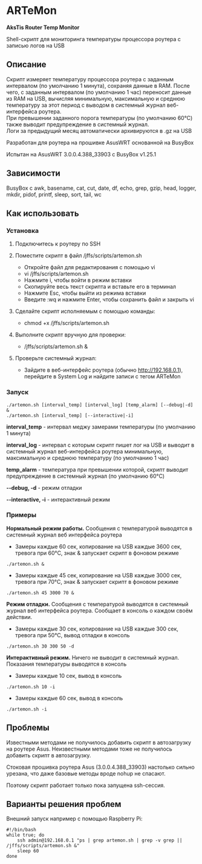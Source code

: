 # ARTeMon

**AksTis Router Temp Monitor**

Shell-скрипт для мониторинга температуры процессора роутера с записью логов на USB

## Описание

Скрипт измеряет температуру процессора роутера с заданным интервалом (по умолчанию 1 минута), сохраняя данные в RAM. После чего, с заданным интервалом (по умолчанию 1 час) переносит данные из RAM на USB, вычисляя минимальную, максимальную и среднюю температуру за этот период с выводом в системный журнал веб-интерфейса роутера.  
При превышении заданного порога температуры (по умолчанию 60°C) также выводит предупреждение в системный журнал.  
Логи за предыдущий месяц автоматически архивируются в .gz на USB

Разработан для роутера на прошивке AsusWRT основанной на BusyBox

Испытан на AsusWRT 3.0.0.4.388_33903 с BusyBox v1.25.1

## Зависимости
BusyBox с awk, basename, cat, cut, date, df, echo, grep, gzip, head, logger, mkdir, pidof, printf, sleep, sort, tail, wc

## Как использовать

### Установка

1. Подключитесь к роутеру по SSH
2. Поместите скрипт в файл /jffs/scripts/artemon.sh
   - Откройте файл для редактирования с помощью vi
   - vi /jffs/scripts/artemon.sh
   - Нажмите i, чтобы войти в режим вставки
   - Скопируйте весь текст скрипта и вставьте его в терминал
   - Нажмите Esc, чтобы выйти из режима вставки
   - Введите :wq и нажмите Enter, чтобы сохранить файл и закрыть vi

3. Сделайте скрипт исполняемым с помощью команды:
   - chmod +x /jffs/scripts/artemon.sh

4. Выполните скрипт вручную для проверки:
   - /jffs/scripts/artemon.sh &
5. Проверьте системный журнал:
   - Зайдите в веб-интерфейс роутера (обычно http://192.168.0.1), перейдите в System Log и найдите записи с тегом ARTeMon

### Запуск
```
./artemon.sh [interval_temp] [interval_log] [temp_alarm] [--debug|-d] &
./artemon.sh [interval_temp] [--interactive|-i]
```
**interval_temp** - интервал меджу замерами температуры (по умолчанию 1 минута)

**interval_log** - интервал с которым скрипт пишет лог на USB и выводит в системный журнал веб-интерфейса роутера минимальную, максимальную и среднюю температуру (по умолчанию 1 час)

**temp_alarm** - температура при превышении которой, скрипт выводит предупреждение в системный журнал (по умолчанию 60°C)

**--debug, -d** - режим отладки

**--interactive, -i** - интерактивный режим

### Примеры

**Нормальный режим работы.** Сообщения с температурой выводятся в системный журнал веб интерфейса роутера

+ Замеры каждые 60 сек, копирование на USB каждые 3600 сек, тревога при 60°C, знак & запускает скрипт в фоновом режиме
```
./artemon.sh &
```

+ Замеры каждые 45 сек, копирование на USB каждые 3000 сек, тревога при 70°C, знак & запускает скрипт в фоновом режиме
```
./artemon.sh 45 3000 70 &
```

**Режим отладки.** Сообщения с температурой выводятся в системный журнал веб интерфейса роутера. Сообщает в консоль о каждом своём действии.

+ Замеры каждые 30 сек, копирование на USB каждые 300 сек, тревога при 50°C, вывод отладки в консоль
```
./artemon.sh 30 300 50 -d
```

**Интерактивный режим.** Ничего не выводит в системный журнал. Показания температуры выводятся в консоль

+  Замеры каждые 10 сек, вывод в консоль
```
./artemon.sh 10 -i
```

+  Замеры каждые 60 сек, вывод в консоль
```
./artemon.sh -i
```

## Проблемы

Известными методами не получилось добавить скрипт в автозагрузку на роутере Asus. Неизвестными методами тоже не получилось добавить скрипт в автозагрузку. 

Стоковая прошивка роутера Asus (3.0.0.4.388_33903) настолько сильно урезана, что даже базовые методы вроде nohup не спасают.

Поэтому скрипт работает только пока запущена ssh-сессия.

## Варианты решения проблем

Внешний запуск например с помощью Raspberry Pi:

```
#!/bin/bash
while true; do
    ssh admin@192.168.0.1 "ps | grep artemon.sh | grep -v grep || /jffs/scripts/artemon.sh &"
    sleep 60
done
```
